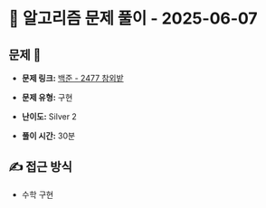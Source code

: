 # 📝 알고리즘 문제 풀이 - 2025-06-07

## 문제 📖

- **문제 링크:** [백준 - 2477 참외밭](https://www.acmicpc.net/problem/2477)

- **문제 유형:** 구현

- **난이도:** Silver 2

- **풀이 시간:** 30분

## ✍ 접근 방식

- 수학 구현
